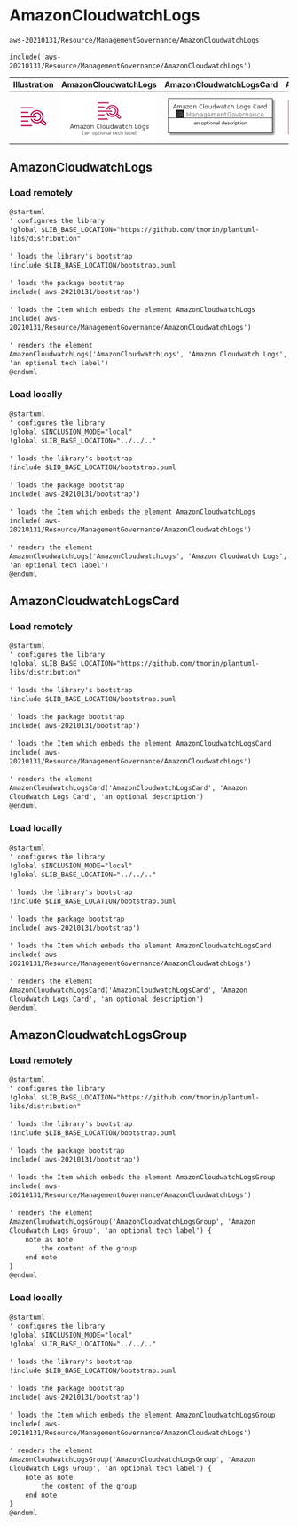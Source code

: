 # AmazonCloudwatchLogs


```text
aws-20210131/Resource/ManagementGovernance/AmazonCloudwatchLogs
```

```text
include('aws-20210131/Resource/ManagementGovernance/AmazonCloudwatchLogs')
```



| Illustration | AmazonCloudwatchLogs | AmazonCloudwatchLogsCard | AmazonCloudwatchLogsGroup |
| :---: | :---: | :---: | :---: |
| ![illustration for Illustration](../../../aws-20210131/Resource/ManagementGovernance/AmazonCloudwatchLogs.png) | ![illustration for AmazonCloudwatchLogs](../../../aws-20210131/Resource/ManagementGovernance/AmazonCloudwatchLogs.Local.png) | ![illustration for AmazonCloudwatchLogsCard](../../../aws-20210131/Resource/ManagementGovernance/AmazonCloudwatchLogsCard.Local.png) | ![illustration for AmazonCloudwatchLogsGroup](../../../aws-20210131/Resource/ManagementGovernance/AmazonCloudwatchLogsGroup.Local.png) |




## AmazonCloudwatchLogs

### Load remotely
```plantuml
@startuml
' configures the library
!global $LIB_BASE_LOCATION="https://github.com/tmorin/plantuml-libs/distribution"

' loads the library's bootstrap
!include $LIB_BASE_LOCATION/bootstrap.puml

' loads the package bootstrap
include('aws-20210131/bootstrap')

' loads the Item which embeds the element AmazonCloudwatchLogs
include('aws-20210131/Resource/ManagementGovernance/AmazonCloudwatchLogs')

' renders the element
AmazonCloudwatchLogs('AmazonCloudwatchLogs', 'Amazon Cloudwatch Logs', 'an optional tech label')
@enduml
```

### Load locally
```plantuml
@startuml
' configures the library
!global $INCLUSION_MODE="local"
!global $LIB_BASE_LOCATION="../../.."

' loads the library's bootstrap
!include $LIB_BASE_LOCATION/bootstrap.puml

' loads the package bootstrap
include('aws-20210131/bootstrap')

' loads the Item which embeds the element AmazonCloudwatchLogs
include('aws-20210131/Resource/ManagementGovernance/AmazonCloudwatchLogs')

' renders the element
AmazonCloudwatchLogs('AmazonCloudwatchLogs', 'Amazon Cloudwatch Logs', 'an optional tech label')
@enduml
```

## AmazonCloudwatchLogsCard

### Load remotely
```plantuml
@startuml
' configures the library
!global $LIB_BASE_LOCATION="https://github.com/tmorin/plantuml-libs/distribution"

' loads the library's bootstrap
!include $LIB_BASE_LOCATION/bootstrap.puml

' loads the package bootstrap
include('aws-20210131/bootstrap')

' loads the Item which embeds the element AmazonCloudwatchLogsCard
include('aws-20210131/Resource/ManagementGovernance/AmazonCloudwatchLogs')

' renders the element
AmazonCloudwatchLogsCard('AmazonCloudwatchLogsCard', 'Amazon Cloudwatch Logs Card', 'an optional description')
@enduml
```

### Load locally
```plantuml
@startuml
' configures the library
!global $INCLUSION_MODE="local"
!global $LIB_BASE_LOCATION="../../.."

' loads the library's bootstrap
!include $LIB_BASE_LOCATION/bootstrap.puml

' loads the package bootstrap
include('aws-20210131/bootstrap')

' loads the Item which embeds the element AmazonCloudwatchLogsCard
include('aws-20210131/Resource/ManagementGovernance/AmazonCloudwatchLogs')

' renders the element
AmazonCloudwatchLogsCard('AmazonCloudwatchLogsCard', 'Amazon Cloudwatch Logs Card', 'an optional description')
@enduml
```

## AmazonCloudwatchLogsGroup

### Load remotely
```plantuml
@startuml
' configures the library
!global $LIB_BASE_LOCATION="https://github.com/tmorin/plantuml-libs/distribution"

' loads the library's bootstrap
!include $LIB_BASE_LOCATION/bootstrap.puml

' loads the package bootstrap
include('aws-20210131/bootstrap')

' loads the Item which embeds the element AmazonCloudwatchLogsGroup
include('aws-20210131/Resource/ManagementGovernance/AmazonCloudwatchLogs')

' renders the element
AmazonCloudwatchLogsGroup('AmazonCloudwatchLogsGroup', 'Amazon Cloudwatch Logs Group', 'an optional tech label') {
    note as note
        the content of the group
    end note
}
@enduml
```

### Load locally
```plantuml
@startuml
' configures the library
!global $INCLUSION_MODE="local"
!global $LIB_BASE_LOCATION="../../.."

' loads the library's bootstrap
!include $LIB_BASE_LOCATION/bootstrap.puml

' loads the package bootstrap
include('aws-20210131/bootstrap')

' loads the Item which embeds the element AmazonCloudwatchLogsGroup
include('aws-20210131/Resource/ManagementGovernance/AmazonCloudwatchLogs')

' renders the element
AmazonCloudwatchLogsGroup('AmazonCloudwatchLogsGroup', 'Amazon Cloudwatch Logs Group', 'an optional tech label') {
    note as note
        the content of the group
    end note
}
@enduml
```

